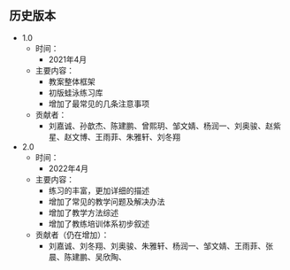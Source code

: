 ## 历史版本

* 1.0
  * 时间：
    * 2021年4月
  * 主要内容：
    * 教案整体框架
    * 初版蛙泳练习库
    * 增加了最常见的几条注意事项
  * 贡献者：
    * 刘嘉诚、孙歆杰、陈建鹏、曾熙玥、邹文婧、杨润一、刘奥骏、赵紫星、赵文博、王雨菲、朱雅轩、刘冬翔
* 2.0
  * 时间：
    * 2022年4月
  * 主要内容：
    * 练习的丰富，更加详细的描述
    * 增加了常见的教学问题及解决办法
    * 增加了教学方法综述
    * 增加了教练培训体系初步叙述
  * 贡献者（仍在增加）：
    * 刘嘉诚、刘冬翔、刘奥骏、朱雅轩、杨润一、邹文婧、王雨菲、张晨、陈建鹏、吴欣陶、

